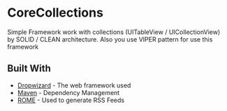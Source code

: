 # CoreCollections
Simple Framework work with collections (UITableView / UICollectionView) by SOLID / CLEAN  architecture. Also you use VIPER pattern for use this framework

## Built With

* [Dropwizard](http://www.dropwizard.io/1.0.2/docs/) - The web framework used
* [Maven](https://maven.apache.org/) - Dependency Management
* [ROME](https://rometools.github.io/rome/) - Used to generate RSS Feeds

